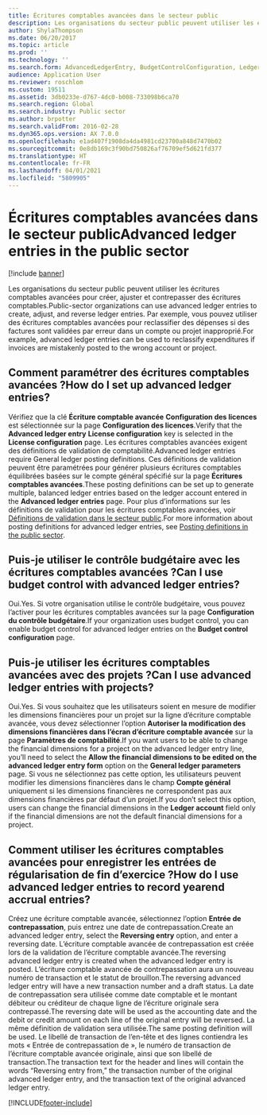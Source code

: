 ```yaml
---
title: Écritures comptables avancées dans le secteur public
description: Les organisations du secteur public peuvent utiliser les écritures comptables avancées pour créer, ajuster et contrepasser des écritures comptables. Par exemple, vous pouvez utiliser des écritures comptables avancées pour reclassifier des dépenses si des factures sont validées par erreur dans un compte ou projet inapproprié.
author: ShylaThompson
ms.date: 06/20/2017
ms.topic: article
ms.prod: ''
ms.technology: ''
ms.search.form: AdvancedLedgerEntry, BudgetControlConfiguration, LedgerParameters
audience: Application User
ms.reviewer: roschlom
ms.custom: 19511
ms.assetid: 3db0233e-d767-4dc0-b008-733098b6ca70
ms.search.region: Global
ms.search.industry: Public sector
ms.author: brpotter
ms.search.validFrom: 2016-02-28
ms.dyn365.ops.version: AX 7.0.0
ms.openlocfilehash: e1ad407f1908da4da4981cd23700a848d7470b02
ms.sourcegitcommit: 0e8db169c3f90bd750826af76709ef5d621fd377
ms.translationtype: HT
ms.contentlocale: fr-FR
ms.lasthandoff: 04/01/2021
ms.locfileid: "5809905"
---
```

# <a name="advanced-ledger-entries-in-the-public-sector"></a><span data-ttu-id="d927f-104">Écritures comptables avancées dans le secteur public</span><span class="sxs-lookup"><span data-stu-id="d927f-104">Advanced ledger entries in the public sector</span></span>

[!include [banner](../includes/banner.md)]

<span data-ttu-id="d927f-105">Les organisations du secteur public peuvent utiliser les écritures comptables avancées pour créer, ajuster et contrepasser des écritures comptables.</span><span class="sxs-lookup"><span data-stu-id="d927f-105">Public-sector organizations can use advanced ledger entries to create, adjust, and reverse ledger entries.</span></span> <span data-ttu-id="d927f-106">Par exemple, vous pouvez utiliser des écritures comptables avancées pour reclassifier des dépenses si des factures sont validées par erreur dans un compte ou projet inapproprié.</span><span class="sxs-lookup"><span data-stu-id="d927f-106">For example, advanced ledger entries can be used to reclassify expenditures if invoices are mistakenly posted to the wrong account or project.</span></span>

<a name="how-do-i-set-up-advanced-ledger-entries"></a><span data-ttu-id="d927f-107">Comment paramétrer des écritures comptables avancées ?</span><span class="sxs-lookup"><span data-stu-id="d927f-107">How do I set up advanced ledger entries?</span></span>
----------------------------------------

<span data-ttu-id="d927f-108">Vérifiez que la clé **Écriture comptable avancée** **Configuration des licences** est sélectionnée sur la page **Configuration des licences**.</span><span class="sxs-lookup"><span data-stu-id="d927f-108">Verify that the **Advanced ledger entry** **License configuration** key is selected in the **License configuration** page.</span></span> <span data-ttu-id="d927f-109">Les écritures comptables avancées exigent des définitions de validation de comptabilité.</span><span class="sxs-lookup"><span data-stu-id="d927f-109">Advanced ledger entries require General ledger posting definitions.</span></span> <span data-ttu-id="d927f-110">Ces définitions de validation peuvent être paramétrées pour générer plusieurs écritures comptables équilibrées basées sur le compte général spécifié sur la page **Écritures comptables avancées**.</span><span class="sxs-lookup"><span data-stu-id="d927f-110">These posting definitions can be set up to generate multiple, balanced ledger entries based on the ledger account entered in the **Advanced ledger entries** page.</span></span> <span data-ttu-id="d927f-111">Pour plus d’informations sur les définitions de validation pour les écritures comptables avancées, voir [Définitions de validation dans le secteur public](posting-definitions-public-sector.md).</span><span class="sxs-lookup"><span data-stu-id="d927f-111">For more information about posting definitions for advanced ledger entries, see [Posting definitions in the public sector](posting-definitions-public-sector.md).</span></span>

## <a name="can-i-use-budget-control-with-advanced-ledger-entries"></a><span data-ttu-id="d927f-112">Puis-je utiliser le contrôle budgétaire avec les écritures comptables avancées ?</span><span class="sxs-lookup"><span data-stu-id="d927f-112">Can I use budget control with advanced ledger entries?</span></span>
<span data-ttu-id="d927f-113">Oui.</span><span class="sxs-lookup"><span data-stu-id="d927f-113">Yes.</span></span> <span data-ttu-id="d927f-114">Si votre organisation utilise le contrôle budgétaire, vous pouvez l’activer pour les écritures comptables avancées sur la page **Configuration du contrôle budgétaire**.</span><span class="sxs-lookup"><span data-stu-id="d927f-114">If your organization uses budget control, you can enable budget control for advanced ledger entries on the **Budget control configuration** page.</span></span>

## <a name="can-i-use-advanced-ledger-entries-with-projects"></a><span data-ttu-id="d927f-115">Puis-je utiliser les écritures comptables avancées avec des projets ?</span><span class="sxs-lookup"><span data-stu-id="d927f-115">Can I use advanced ledger entries with projects?</span></span>
<span data-ttu-id="d927f-116">Oui.</span><span class="sxs-lookup"><span data-stu-id="d927f-116">Yes.</span></span> <span data-ttu-id="d927f-117">Si vous souhaitez que les utilisateurs soient en mesure de modifier les dimensions financières pour un projet sur la ligne d’écriture comptable avancée, vous devez sélectionner l’option **Autoriser la modification des dimensions financières dans l’écran d’écriture comptable avancée** sur la page **Paramètres de comptabilité**.</span><span class="sxs-lookup"><span data-stu-id="d927f-117">If you want users to be able to change the financial dimensions for a project on the advanced ledger entry line, you’ll need to select the **Allow the financial dimensions to be edited on the advanced ledger entry form** option on the **General ledger parameters** page.</span></span> <span data-ttu-id="d927f-118">Si vous ne sélectionnez pas cette option, les utilisateurs peuvent modifier les dimensions financières dans le champ **Compte général** uniquement si les dimensions financières ne correspondent pas aux dimensions financières par défaut d’un projet.</span><span class="sxs-lookup"><span data-stu-id="d927f-118">If you don’t select this option, users can change the financial dimensions in the **Ledger account** field only if the financial dimensions are not the default financial dimensions for a project.</span></span>

## <a name="how-do-i-use-advanced-ledger-entries-to-record-yearend-accrual-entries"></a><span data-ttu-id="d927f-119">Comment utiliser les écritures comptables avancées pour enregistrer les entrées de régularisation de fin d’exercice ?</span><span class="sxs-lookup"><span data-stu-id="d927f-119">How do I use advanced ledger entries to record yearend accrual entries?</span></span>
<span data-ttu-id="d927f-120">Créez une écriture comptable avancée, sélectionnez l’option **Entrée de contrepassation**, puis entrez une date de contrepassation.</span><span class="sxs-lookup"><span data-stu-id="d927f-120">Create an advanced ledger entry, select the **Reversing entry** option, and enter a reversing date.</span></span> <span data-ttu-id="d927f-121">L’écriture comptable avancée de contrepassation est créée lors de la validation de l’écriture comptable avancée.</span><span class="sxs-lookup"><span data-stu-id="d927f-121">The reversing advanced ledger entry is created when the advanced ledger entry is posted.</span></span> <span data-ttu-id="d927f-122">L’écriture comptable avancée de contrepassation aura un nouveau numéro de transaction et le statut de brouillon.</span><span class="sxs-lookup"><span data-stu-id="d927f-122">The reversing advanced ledger entry will have a new transaction number and a draft status.</span></span> <span data-ttu-id="d927f-123">La date de contrepassation sera utilisée comme date comptable et le montant débiteur ou créditeur de chaque ligne de l’écriture originale sera contrepassé.</span><span class="sxs-lookup"><span data-stu-id="d927f-123">The reversing date will be used as the accounting date and the debit or credit amount on each line of the original entry will be reversed.</span></span> <span data-ttu-id="d927f-124">La même définition de validation sera utilisée.</span><span class="sxs-lookup"><span data-stu-id="d927f-124">The same posting definition will be used.</span></span> <span data-ttu-id="d927f-125">Le libellé de transaction de l’en-tête et des lignes contiendra les mots « Entrée de contrepassation de », le numéro de transaction de l’écriture comptable avancée originale, ainsi que son libellé de transaction.</span><span class="sxs-lookup"><span data-stu-id="d927f-125">The transaction text for the header and lines will contain the words “Reversing entry from,” the transaction number of the original advanced ledger entry, and the transaction text of the original advanced ledger entry.</span></span>







[!INCLUDE[footer-include](../../includes/footer-banner.md)]